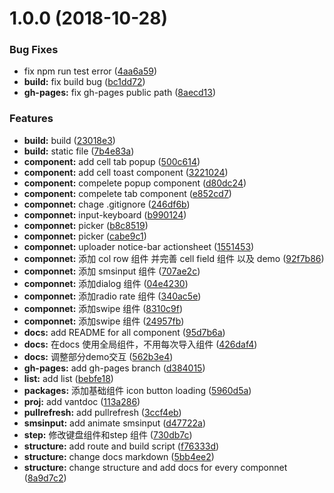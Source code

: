 <a name="1.0.0"></a>
# 1.0.0 (2018-10-28)


### Bug Fixes

* fix npm run test error ([4aa6a59](https://github.com/hitao123/hui/commit/4aa6a59))
* **build:** fix build bug ([bc1dd72](https://github.com/hitao123/hui/commit/bc1dd72))
* **gh-pages:** fix gh-pages public path ([8aecd13](https://github.com/hitao123/hui/commit/8aecd13))


### Features

* **build:** build ([23018e3](https://github.com/hitao123/hui/commit/23018e3))
* **build:** static file ([7b4e83a](https://github.com/hitao123/hui/commit/7b4e83a))
* **component:** add cell tab popup ([500c614](https://github.com/hitao123/hui/commit/500c614))
* **component:** add cell toast component ([3221024](https://github.com/hitao123/hui/commit/3221024))
* **component:** compelete popup component ([d80dc24](https://github.com/hitao123/hui/commit/d80dc24))
* **component:** compelete tab component ([e852cd7](https://github.com/hitao123/hui/commit/e852cd7))
* **componnet:** chage .gitignore ([246df6b](https://github.com/hitao123/hui/commit/246df6b))
* **componnet:** input-keyboard ([b990124](https://github.com/hitao123/hui/commit/b990124))
* **componnet:** picker ([b8c8519](https://github.com/hitao123/hui/commit/b8c8519))
* **componnet:** picker ([cabe9c1](https://github.com/hitao123/hui/commit/cabe9c1))
* **componnet:** uploader notice-bar actionsheet ([1551453](https://github.com/hitao123/hui/commit/1551453))
* **componnet:** 添加 col row 组件 并完善 cell field 组件 以及 demo ([92f7b86](https://github.com/hitao123/hui/commit/92f7b86))
* **componnet:** 添加 smsinput 组件 ([707ae2c](https://github.com/hitao123/hui/commit/707ae2c))
* **componnet:** 添加dialog 组件 ([04e4230](https://github.com/hitao123/hui/commit/04e4230))
* **componnet:** 添加radio rate 组件 ([340ac5e](https://github.com/hitao123/hui/commit/340ac5e))
* **componnet:** 添加swipe 组件 ([8310c9f](https://github.com/hitao123/hui/commit/8310c9f))
* **componnet:** 添加swipe 组件 ([24957fb](https://github.com/hitao123/hui/commit/24957fb))
* **docs:** add README for all component ([95d7b6a](https://github.com/hitao123/hui/commit/95d7b6a))
* **docs:** 在docs 使用全局组件，不用每次导入组件 ([426daf4](https://github.com/hitao123/hui/commit/426daf4))
* **docs:** 调整部分demo交互 ([562b3e4](https://github.com/hitao123/hui/commit/562b3e4))
* **gh-pages:** add gh-pages branch ([d384015](https://github.com/hitao123/hui/commit/d384015))
* **list:** add list ([bebfe18](https://github.com/hitao123/hui/commit/bebfe18))
* **packages:** 添加基础组件 icon button loading ([5960d5a](https://github.com/hitao123/hui/commit/5960d5a))
* **proj:** add vantdoc ([113a286](https://github.com/hitao123/hui/commit/113a286))
* **pullrefresh:** add pullrefresh ([3ccf4eb](https://github.com/hitao123/hui/commit/3ccf4eb))
* **smsinput:** add animate smsinput ([d47722a](https://github.com/hitao123/hui/commit/d47722a))
* **step:** 修改键盘组件和step 组件 ([730db7c](https://github.com/hitao123/hui/commit/730db7c))
* **structure:** add route and build script ([f76333d](https://github.com/hitao123/hui/commit/f76333d))
* **structure:** change docs markdown ([5bb4ee2](https://github.com/hitao123/hui/commit/5bb4ee2))
* **structure:** change structure and add docs for every componnet ([8a9d7c2](https://github.com/hitao123/hui/commit/8a9d7c2))



